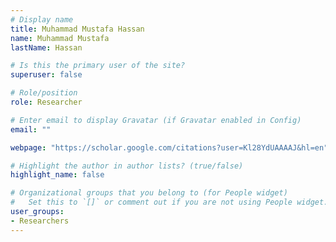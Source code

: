 ```yaml
---
# Display name
title: Muhammad Mustafa Hassan
name: Muhammad Mustafa
lastName: Hassan

# Is this the primary user of the site?
superuser: false

# Role/position
role: Researcher

# Enter email to display Gravatar (if Gravatar enabled in Config)
email: ""

webpage: "https://scholar.google.com/citations?user=Kl28YdUAAAAJ&hl=en"

# Highlight the author in author lists? (true/false)
highlight_name: false

# Organizational groups that you belong to (for People widget)
#   Set this to `[]` or comment out if you are not using People widget.
user_groups:
- Researchers
---
```

